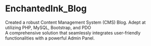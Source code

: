 # EnchantedInk_Blog
Created a robust Content Management System (CMS) Blog. Adept at utilizing PHP, MySQL, Bootstrap, and PDO</br>
 A comprehensive solution that seamlessly integrates user-friendly functionalities with a powerful Admin Panel.
